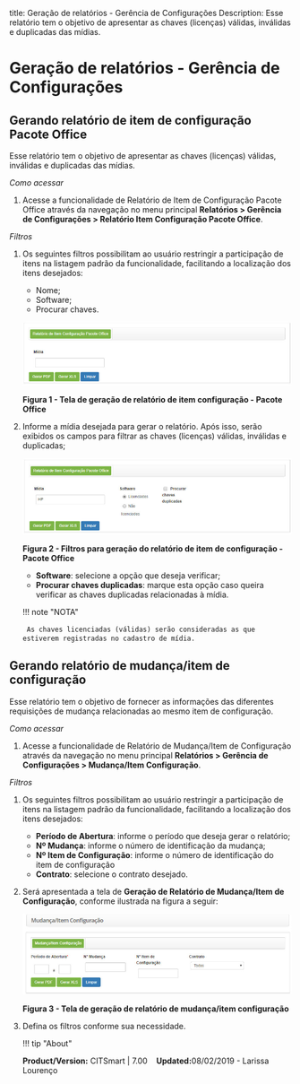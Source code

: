 title:  Geração de relatórios - Gerência de Configurações
Description: Esse relatório tem o objetivo de apresentar as chaves (licenças) válidas, inválidas e duplicadas das mídias. 
# Geração de relatórios - Gerência de Configurações

Gerando relatório de item de configuração Pacote Office
-----------------------------------------------------------

Esse relatório tem o objetivo de apresentar as chaves (licenças) válidas, inválidas e duplicadas das mídias.

 *Como acessar* 

1. Acesse a funcionalidade de Relatório de Item de Configuração Pacote Office através da navegação no menu principal
**Relatórios > Gerência de Configurações > Relatório Item Configuração Pacote Office**.

 *Filtros*

1. Os seguintes filtros possibilitam ao usuário restringir a participação de itens na listagem padrão da funcionalidade, 
facilitando a localização dos itens desejados:

    - Nome;
    - Software;
    - Procurar chaves.
    
    ![Item](images/rela-conf.img1.jpg)
    
    **Figura 1 - Tela de geração de relatório de item configuração - Pacote Office**

2. Informe a mídia desejada para gerar o relatório. Após isso, serão exibidos os campos para filtrar as chaves (licenças) válidas,
inválidas e duplicadas;

    ![Geração](images/rela-conf.img2.jpg)
    
    **Figura 2 - Filtros para geração do relatório de item de configuração - Pacote Office**
    
    - **Software**: selecione a opção que deseja verificar;
    - **Procurar chaves duplicadas**: marque esta opção caso queira verificar as chaves duplicadas relacionadas à mídia.
    
    !!! note "NOTA"
    
        As chaves licenciadas (válidas) serão consideradas as que estiverem registradas no cadastro de mídia.
        
Gerando relatório de mudança/item de configuração
----------------------------------------------------

Esse relatório tem o objetivo de fornecer as informações das diferentes requisições de mudança relacionadas ao mesmo item de 
configuração.

*Como acessar*

1. Acesse a funcionalidade de Relatório de Mudança/Item de Configuração através da navegação no menu principal 
**Relatórios > Gerência de Configurações > Mudança/Item Configuração**.

*Filtros*

1. Os seguintes filtros possibilitam ao usuário restringir a participação de itens na listagem padrão da funcionalidade, 
facilitando a localização dos itens desejados:

    - **Período de Abertura**: informe o período que deseja gerar o relatório;
    - **Nº Mudança**: informe o número de identificação da mudança;
    - **Nº Item de Configuração**: informe o número de identificação do item de configuração
    - **Contrato**: selecione o contrato desejado.
    
2. Será apresentada a tela de **Geração de Relatório de Mudança/Item de Configuração**, conforme ilustrada na figura a seguir:

    ![Item](images/rela-conf.img3.jpg)
    
    **Figura 3 - Tela de geração de relatório de mudança/item configuração**
    
3. Defina os filtros conforme sua necessidade.

    !!! tip "About"

    <b>Product/Version:</b> CITSmart | 7.00 &nbsp;&nbsp;
    <b>Updated:</b>08/02/2019 - Larissa Lourenço


